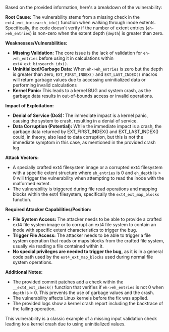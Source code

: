 Based on the provided information, here's a breakdown of the vulnerability:

**Root Cause:**
The vulnerability stems from a missing check in the `ext4_ext_binsearch_idx()` function when walking through inode extents. Specifically, the code doesn't verify if the number of extent entries (`eh->eh_entries`) is non-zero when the extent depth (`depth`) is greater than zero.

**Weaknesses/Vulnerabilities:**
- **Missing Validation:** The core issue is the lack of validation for `eh->eh_entries` before using it in calculations within `ext4_ext_binsearch_idx()`.
- **Uninitialized/Garbage Data:** When `eh->eh_entries` is zero but the depth is greater than zero, `EXT_FIRST_INDEX()` and `EXT_LAST_INDEX()` macros will return garbage values due to accessing uninitialized data or performing invalid calculations
- **Kernel Panic:** This leads to a kernel BUG and system crash, as the garbage data results in out-of-bounds access or invalid operations.

**Impact of Exploitation:**
- **Denial of Service (DoS):**  The immediate impact is a kernel panic, causing the system to crash, resulting in a denial of service.
- **Data Corruption (Potential):** While the immediate impact is a crash, the garbage data returned by EXT_FIRST_INDEX() and EXT_LAST_INDEX() could, in theory, also lead to data corruption, but this is not the immediate symptom in this case, as mentioned in the provided crash log.

**Attack Vectors:**
- A specially crafted ext4 filesystem image or a corrupted ext4 filesystem with a specific extent structure where `eh_entries` is 0 and `eh_depth` is > 0 will trigger the vulnerability when attempting to read the inode with the malformed extent.
- The vulnerability is triggered during file read operations and mapping blocks within the ext4 filesystem, specifically the `ext4_ext_map_blocks` function.

**Required Attacker Capabilities/Position:**
- **File System Access:** The attacker needs to be able to provide a crafted ext4 file system image or to corrupt an ext4 file system to contain an inode with specific extent characteristics to trigger the bug.
- **Trigger File Access:** The attacker needs to be able to trigger a file system operation that reads or maps blocks from the crafted file system, usually via reading a file contained within it.
- **No special privileges are needed to trigger the bug,** as it is in a general code path used by the `ext4_ext_map_blocks` used during normal file system operations.

**Additional Notes:**
- The provided commit patches add a check within the `__ext4_ext_check()` function that verifies if `eh->eh_entries` is not 0 when `depth` is > 0. This prevents the use of garbage values and the crash.
- The vulnerability affects Linux kernels before the fix was applied.
- The provided logs show a kernel crash report including the backtrace of the failing operation.

This vulnerability is a classic example of a missing input validation check leading to a kernel crash due to using uninitialized values.